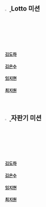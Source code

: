 ## <a href="https://github.com/woowacourse-precourse/java-lotto-6"> <img src="https://em-content.zobj.net/source/microsoft-teams/363/slot-machine_1f3b0.png" width="3%"> </a> Lotto 미션

#### <a href = "https://github.com/dohaahi/java-lotto-6-practice/pull/1"/> 김도하

#### <a href = "https://github.com/minisyu/java-lotto-practice/pull/1"/> 김은수

#### <a href = "https://github.com/Jiihyun/java-lotto-6-practice/pull/1"/> 임지현

#### <a href = "링크를 입력해 주세요"/> 최지원
<br>

## <a href="https://github.com/woowacourse/java-vendingmachine-precourse"> <img src="https://em-content.zobj.net/source/microsoft-teams/363/coin_1fa99.png" width="3%"> </a> 자판기 미션

#### <a href = "https://github.com/dohaahi/java-vendingmachine-practice/pull/1"/> 김도하

#### <a href = "링크를 입력해 주세요"/> 김은수

#### <a href = "https://github.com/Jiihyun/java-vendingmachine-practice/pull/1"/> 임지현

#### <a href = "링크를 입력해 주세요"/> 최지원
